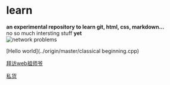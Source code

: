 # learn
<b>an experimental repository to learn git, html, css, markdown...</b>
<br>no so much intersting stuff <b>yet</b></br>
<img alt="network problems" src="https://tse1-mm.cn.bing.net/th/id/R-C.7ac0792b7b69f38d75564230eb23886b?rik=SYDSz2D83%2fqPSw&riu=http%3a%2f%2fwww.haofaba.com%2fuploads%2fallimg%2f170822%2f1-1FR2100249.png&ehk=i1v6GYq61M5VkYD0U9gxMuSdHvJ01uC3CgchWlooH5Y%3d&risl=&pid=ImgRaw&r=0">  

[Hello world](../origin/master/classical beginning.cpp)  

[拜访web祖师爷](http://info.cern.ch/hypertext/WWW/TheProject.html)  

[私货](http://github.com/Vincent-zz/origin/master/movies.md)